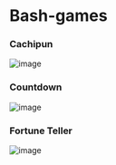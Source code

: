 # Bash-games

### Cachipun
![image](https://github.com/GabrielMedink/Bash-games/assets/93561081/21f97a5f-bed3-4ec2-a800-a7c65268647a)

### Countdown
![image](https://github.com/GabrielMedink/Bash-games/assets/93561081/d755662c-1af9-4475-b68e-ea13384be299)

### Fortune Teller
![image](https://github.com/GabrielMedink/Bash-games/assets/93561081/6533d4f5-c846-4d67-9f48-6a4638bb9b09)
